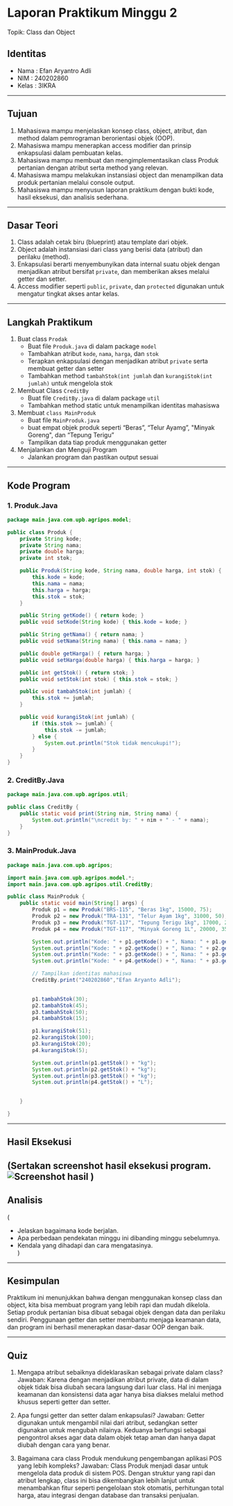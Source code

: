 # Laporan Praktikum Minggu 2
Topik: Class dan Object

## Identitas
- Nama  : Efan Aryantro Adli
- NIM   : 240202860
- Kelas : 3IKRA

---

## Tujuan
1. Mahasiswa mampu menjelaskan konsep class, object, atribut, dan method dalam pemrograman berorientasi objek (OOP).
2. Mahasiswa mampu menerapkan access modifier dan prinsip enkapsulasi dalam pembuatan kelas.
3. Mahasiswa mampu membuat dan mengimplementasikan class Produk pertanian dengan atribut serta method yang relevan.
4. Mahasiswa mampu melakukan instansiasi object dan menampilkan data produk pertanian melalui console output.
5. Mahasiswa mampu menyusun laporan praktikum dengan bukti kode, hasil eksekusi, dan analisis sederhana.

---

## Dasar Teori 
1. Class adalah cetak biru (blueprint) atau template dari objek.
2. Object adalah instansiasi dari class yang berisi data (atribut) dan perilaku (method).  
3. Enkapsulasi berarti menyembunyikan data internal suatu objek dengan menjadikan atribut bersifat `private`, dan memberikan akses melalui getter dan setter.
4. Access modifier seperti `public`, `private`, dan `protected` digunakan untuk mengatur tingkat akses antar kelas.

---

## Langkah Praktikum
1. Buat class `Prodak`
   - Buat file `Produk.java` di dalam package `model`
   - Tambahkan atribut `kode`, `nama`, `harga`, dan `stok`
   - Terapkan enkapsulasi dengan menjadikan atribut `private` serta membuat getter dan setter
   - Tambahkan method `tambahStok(int jumlah` dan `kurangiStok(int jumlah)` untuk mengelola stok
2. Membuat Class `CreditBy`
   - Buat file `CreditBy.java` di dalam package `util`
   - Tambahkan method static untuk menampilkan identitas mahasiswa
3. Membuat `class MainProduk`
   - Buat file `MainProduk.java`
   - buat empat objek produk seperti “Beras”, “Telur Ayamg”, "Minyak Goreng", dan “Tepung Terigu”
   - Tampilkan data tiap produk menggunakan getter
4. Menjalankan dan Menguji Program
   - Jalankan program dan pastikan output sesuai

---

## Kode Program
### 1. Produk.Java  

```java
package main.java.com.upb.agripos.model;

public class Produk {
    private String kode;
    private String nama;
    private double harga;
    private int stok;

    public Produk(String kode, String nama, double harga, int stok) {
        this.kode = kode;
        this.nama = nama;
        this.harga = harga;
        this.stok = stok;
    }

    public String getKode() { return kode; }
    public void setKode(String kode) { this.kode = kode; }

    public String getNama() { return nama; }
    public void setNama(String nama) { this.nama = nama; }

    public double getHarga() { return harga; }
    public void setHarga(double harga) { this.harga = harga; }

    public int getStok() { return stok; }
    public void setStok(int stok) { this.stok = stok; }

    public void tambahStok(int jumlah) {
        this.stok += jumlah;
    }

    public void kurangiStok(int jumlah) {
        if (this.stok >= jumlah) {
            this.stok -= jumlah;
        } else {
            System.out.println("Stok tidak mencukupi!");
        }
    }
}
```
### 2. CreditBy.Java  

```java
package main.java.com.upb.agripos.util;

public class CreditBy {
    public static void print(String nim, String nama) {
        System.out.println("\ncredit by: " + nim + " - " + nama);
    }
}
```
### 3. MainProduk.Java  

```java
package main.java.com.upb.agripos;

import main.java.com.upb.agripos.model.*;
import main.java.com.upb.agripos.util.CreditBy;

public class MainProduk {
    public static void main(String[] args) {
        Produk p1 = new Produk("BRS-115", "Beras 1kg", 15000, 75);
        Produk p2 = new Produk("TRA-131", "Telur Ayam 1kg", 31000, 50);
        Produk p3 = new Produk("TGT-117", "Tepung Terigu 1kg", 17000, 25);
        Produk p4 = new Produk("TGT-117", "Minyak Goreng 1L", 20000, 35);

        System.out.println("Kode: " + p1.getKode() + ", Nama: " + p1.getNama() + ", Harga: " + p1.getHarga() + ", Stok: " + p1.getStok() + "kg");
        System.out.println("Kode: " + p2.getKode() + ", Nama: " + p2.getNama() + ", Harga: " + p2.getHarga() + ", Stok: " + p2.getStok() + "kg");
        System.out.println("Kode: " + p3.getKode() + ", Nama: " + p3.getNama() + ", Harga: " + p3.getHarga() + ", Stok: " + p3.getStok() + "kg");
        System.out.println("Kode: " + p4.getKode() + ", Nama: " + p3.getNama() + ", Harga: " + p3.getHarga() + ", Stok: " + p3.getStok() + "L");

        // Tampilkan identitas mahasiswa
        CreditBy.print("240202860","Efan Aryanto Adli");

        
        p1.tambahStok(30);
        p2.tambahStok(45);
        p3.tambahStok(50);
        p4.tambahStok(15);

        p1.kurangiStok(51);
        p2.kurangiStok(100);
        p3.kurangiStok(20);
        p4.kurangiStok(5);

        System.out.println(p1.getStok() + "kg");
        System.out.println(p2.getStok() + "kg");
        System.out.println(p3.getStok() + "kg");
        System.out.println(p4.getStok() + "L");

        
    }

}
```
---

## Hasil Eksekusi
(Sertakan screenshot hasil eksekusi program.  
![Screenshot hasil](screenshots/hasil.png)
)
---

## Analisis
(
- Jelaskan bagaimana kode berjalan.  
- Apa perbedaan pendekatan minggu ini dibanding minggu sebelumnya.  
- Kendala yang dihadapi dan cara mengatasinya.  
)
---

## Kesimpulan
Praktikum ini menunjukkan bahwa dengan menggunakan konsep class dan object, kita bisa membuat program yang lebih rapi dan mudah dikelola. Setiap produk pertanian bisa dibuat sebagai objek dengan data dan perilaku sendiri. Penggunaan getter dan setter membantu menjaga keamanan data, dan program ini berhasil menerapkan dasar-dasar OOP dengan baik.

---

## Quiz
1. Mengapa atribut sebaiknya dideklarasikan sebagai private dalam class?
Jawaban: Karena dengan menjadikan atribut private, data di dalam objek tidak bisa diubah secara langsung dari luar class. Hal ini menjaga keamanan dan konsistensi data agar hanya bisa diakses melalui method khusus seperti getter dan setter.

2. Apa fungsi getter dan setter dalam enkapsulasi?
Jawaban: Getter digunakan untuk mengambil nilai dari atribut, sedangkan setter digunakan untuk mengubah nilainya. Keduanya berfungsi sebagai pengontrol akses agar data dalam objek tetap aman dan hanya dapat diubah dengan cara yang benar.

3. Bagaimana cara class Produk mendukung pengembangan aplikasi POS yang lebih kompleks?
Jawaban: Class Produk menjadi dasar untuk mengelola data produk di sistem POS. Dengan struktur yang rapi dan atribut lengkap, class ini bisa dikembangkan lebih lanjut untuk menambahkan fitur seperti pengelolaan stok otomatis, perhitungan total harga, atau integrasi dengan database dan transaksi penjualan.
